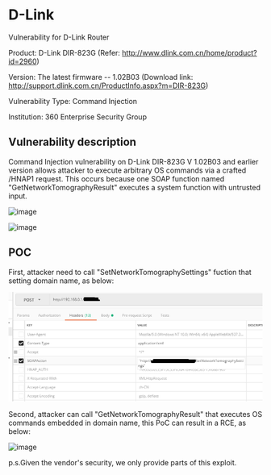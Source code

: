 # D-Link
Vulnerability for D-Link Router

Product: D-Link DIR-823G  (Refer: http://www.dlink.com.cn/home/product?id=2960)

Version: The latest firmware -- 1.02B03 (Download link: http://support.dlink.com.cn/ProductInfo.aspx?m=DIR-823G)

Vulnerability Type: Command Injection

Institution: 360 Enterprise Security Group

Vulnerability description
-------------------------
Command Injection vulnerability on D-Link DIR-823G V 1.02B03 and earlier version allows attacker to execute arbitrary OS commands via a crafted /HNAP1 request. This occurs because one SOAP function named "GetNetworkTomographyResult" executes a system function with untrusted input.

![image](https://github.com/leonW7/D-Link/blob/master/5.png)

![image](https://github.com/leonW7/D-Link/blob/master/6.png)

POC
-------------------------

First, attacker need to call "SetNetworkTomographySettings" fuction that setting domain name, as below:

![image](https://github.com/leonW7/D-Link/blob/master/1.png)

Second, attacker can call "GetNetworkTomographyResult" that executes OS commands embedded in domain name, this PoC can result in a RCE, as below:

![image](https://github.com/leonW7/D-Link/blob/master/2.png)

p.s.Given the vendor's security, we only provide parts of this exploit.
